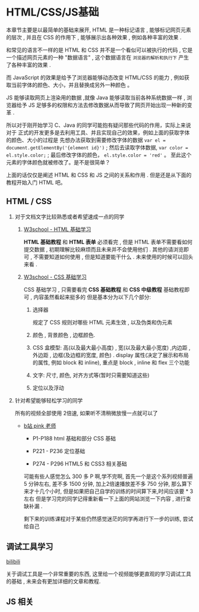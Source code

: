 # HTML/CSS/JS基础

本章节主要是以最简单的基础来展开, 
HTML 是一种标记语言 , 能够标记网页元素的层次 ,
并且在 CSS 的作用下 , 能够展示出各种效果 , 例如各种丰富的效果 .

和常见的语言不一样的是 HTML 和 CSS 并不是一个看似可以被执行的代码 , 
它是一个描述网页元素的一种 "数据语言" , 这个数据语言在 `浏览器的解析和执行下`
产生了各种丰富的效果 . 

而 JavaScript 的效果是给予了浏览器能够动态改变 HTML/CSS
的能力 , 例如获取当前字体的颜色、大小，并且替换成另外一种颜色 。
 
JS 能够读取网页上渲染用的数据 ,就像 Java 能够读取当前各种系统数据一样 , 
浏览器给予 JS 足够多的权限和方法去修改数据从而导致了网页开始出现一种新的变革 .

所以对于刚开始学习 C、Java 的同学可能抱有疑问那些代码的作用，实际上来说对于
正式的开发更多是去利用工具、并且实现自己的效果，例如上面的获取字体的颜色、大小的过程是
先想办法获取到需要修改字体的数据 `var el = document.getElementBy('{element id}')` ; 
然后去读取字体数据, `var color = el.style.color;` ;
最后修改字体的颜色， `el.style.color = 'red'` 。 
至此这个元素的字体颜色就被修改了。是不是很简单？

上面的话仅仅是阐述 HTML 和 CSS 和 JS 之间的关系和作用 . 但是还是从下面的教程开始入门 HTML 吧。

## HTML / CSS
 
1. 对于文档文字比较熟悉或者希望速成一点的同学

    1. [W3school - HTML 基础学习](https://www.w3school.com.cn/html/html_jianjie.asp)
    
        **HTML 基础教程** 和 **HTML 表单** 必须看完 , 
        但是 HTML 表单不需要看如何提交数据 , 初期理解比较麻烦而且未来并不会使用他们 .
        其他的请浏览即可 , 不需要知道如何使用 , 但是知道要能干什么 . 未来使用的时候可以回头来看 .
        
    2. [W3school - CSS 基础学习](https://www.w3school.com.cn/css/css_jianjie.asp) 
    
        CSS 基础学习 , 只需要看完 **CSS 基础教程** 和 **CSS 中级教程** 基础教程即可 , 内容虽然看起来挺多的
        但是基本分为以下几个部分: 
        
        1. 选择器
            
            规定了 CSS 规则对哪些 HTML 元素生效 , 以及伪类和伪元素
            
        2. 颜色 , 背景颜色 , 边框颜色.
        
        3. CSS 盒模型:  高(以及最大最小高度) , 宽(以及最大最小宽度) ,内边距 , 外边距 , 边框(及边框的宽度, 颜色) . 
        display 属性(决定了展示和布局的属性, 例如 block 和 inline), 重点是 block , inline 和 flex 三个功能
        
        4. 文字: 尺寸, 颜色, 对齐方式等(暂时只需要知道这些)
        
        5. 定位以及浮动
        
2. 针对希望能够轻松学习的同学

    所有的视频全部使用 2倍速, 如果听不清稍微放慢一点就可以了

    * [b站 pink 老师](https://www.bilibili.com/video/BV14J4114768)
        
        * P1-P188 html 基础和部分 CSS 基础
        
        * P221 - P236 定位基础
        
        * P274 - P296 HTML5 和 CSS3 相关基础
        
        可能有些人感觉怎么 300 多 P 啊,学不完啊, 首先一个是这个系列视频普遍 5 分钟左右, 差不多 1500 分钟, 
        加上2倍速播放差不多 750 分钟, 那么算下来才十几个小时, 但是如果把自己自学的训练的时间算下来,时间应该要 * 3 左右
        但是学习完的同学记得重新看一下上面的网站浏览一下内容 , 进行查缺补漏 .
        
        剩下来的训练课程对于某些仍然感觉迷茫的同学再进行下一步的训练, 尝试给自己
             
## 调试工具学习

[bilibili](https://www.bilibili.com/video/BV14J4114768?p=92)

关于调试工具是一个非常重要的东西, 这里给一个视频能够更直观的学习调试工具的基础 , 未来会有更加详细的文章和教程.

## JS 相关

